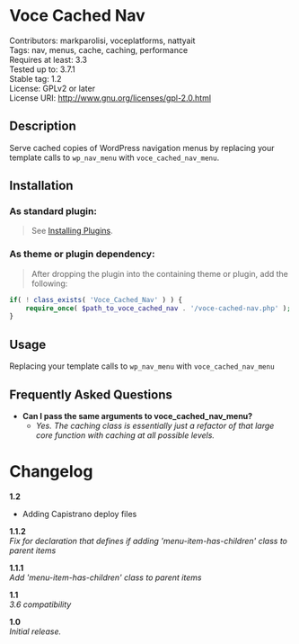Voce Cached Nav
==================

Contributors: markparolisi, voceplatforms, nattyait  
Tags: nav, menus, cache, caching, performance  
Requires at least: 3.3  
Tested up to: 3.7.1  
Stable tag: 1.2  
License: GPLv2 or later  
License URI: http://www.gnu.org/licenses/gpl-2.0.html

## Description
Serve cached copies of WordPress navigation menus by replacing your template calls to `wp_nav_menu` with `voce_cached_nav_menu`.

## Installation

### As standard plugin:
> See [Installing Plugins](http://codex.wordpress.org/Managing_Plugins#Installing_Plugins).

### As theme or plugin dependency:
> After dropping the plugin into the containing theme or plugin, add the following:

```php
if( ! class_exists( 'Voce_Cached_Nav' ) ) {
	require_once( $path_to_voce_cached_nav . '/voce-cached-nav.php' );
}
```

## Usage
Replacing your template calls to `wp_nav_menu` with `voce_cached_nav_menu`

## Frequently Asked Questions

* **Can I pass the same arguments to voce_cached_nav_menu?**
	* *Yes. The caching class is essentially just a refactor of that large core function with caching at all possible levels.*

# Changelog
**1.2**  
* Adding Capistrano deploy files

**1.1.2**  
*Fix for declaration that defines if adding 'menu-item-has-children' class to parent items*

**1.1.1**  
*Add 'menu-item-has-children' class to parent items*

**1.1**  
*3.6 compatibility*

**1.0**  
*Initial release.*